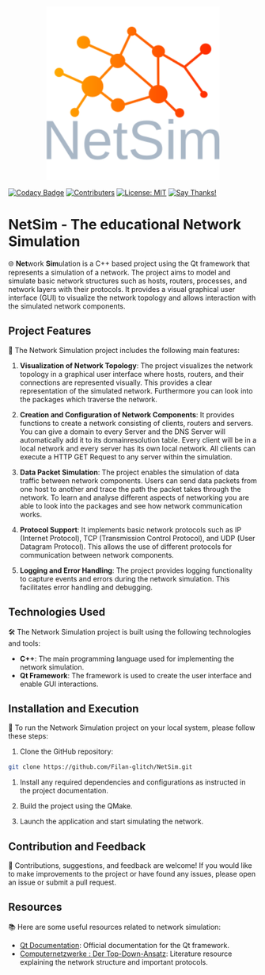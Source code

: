 <p align="center">
  <img src="assets/full_logo.svg" alt="Alt Text" width="350">
</p>

[![Codacy Badge](https://app.codacy.com/project/badge/Grade/c040d5aae28c4d82846cc95cce931988)](https://app.codacy.com/gh/Filan-glitch/NetSim/dashboard?utm_source=gh&utm_medium=referral&utm_content=&utm_campaign=Badge_grade)
[![Contributers](https://badgen.net/github/contributors/Filan-glitch/NetSim?label=Contributers)](https://github.com/Filan-glitch/NetSim/graphs/contributors)
[![License: MIT](https://badgen.net/github/license/Filan-glitch/NetSim?label=License)](https://github.com/Filan-glitch/NetSim/blob/main/LICENSE)
[![Say Thanks!](https://img.shields.io/badge/Say%20Thanks-!-1EAEDB.svg)](https://saythanks.io/to/Filan-glitch)

# NetSim - The educational Network Simulation

🌐 **Net**work **Sim**ulation is a C++ based project using the Qt framework that represents a simulation of a network. The project aims to model and simulate basic network structures such as hosts, routers, processes, and network layers with their protocols. It provides a visual graphical user interface (GUI) to visualize the network topology and allows interaction with the simulated network components.

## Project Features

🚀 The Network Simulation project includes the following main features:

1.  **Visualization of Network Topology**: The project visualizes the network topology in a graphical user interface where hosts, routers, and their connections are represented visually. This provides a clear representation of the simulated network. Furthermore you can look into the packages which traverse the network.

1.  **Creation and Configuration of Network Components**: It provides functions to create a network consisting of clients, routers and servers. You can give a domain to every Server and the DNS Server will automatically add it to its domainresolution table. Every client will be in a local network and every server has its own local network. All clients can execute a HTTP GET Request to any server within the simulation. 

1.  **Data Packet Simulation**: The project enables the simulation of data traffic between network components. Users can send data packets from one host to another and trace the path the packet takes through the network. To learn and analyse different aspects of networking you are able to look into the packages and see how network communication works.

1.  **Protocol Support**: It implements basic network protocols such as IP (Internet Protocol), TCP (Transmission Control Protocol), and UDP (User Datagram Protocol). This allows the use of different protocols for communication between network components.

1.  **Logging and Error Handling**: The project provides logging functionality to capture events and errors during the network simulation. This facilitates error handling and debugging.

## Technologies Used

🛠️ The Network Simulation project is built using the following technologies and tools:

-  **C++**: The main programming language used for implementing the network simulation.
-  **Qt Framework**: The framework is used to create the user interface and enable GUI interactions.

## Installation and Execution

🔧 To run the Network Simulation project on your local system, please follow these steps:

1.  Clone the GitHub repository:

   ```bash
   git clone https://github.com/Filan-glitch/NetSim.git
   ```

1.  Install any required dependencies and configurations as instructed in the project documentation.

1.  Build the project using the QMake.

1.  Launch the application and start simulating the network.

## Contribution and Feedback

🤝 Contributions, suggestions, and feedback are welcome! If you would like to make improvements to the project or have found any issues, please open an issue or submit a pull request.

## Resources

📚 Here are some useful resources related to network simulation:

-  [Qt Documentation](https://doc.qt.io/): Official documentation for the Qt framework.
-  [Computernetzwerke : Der Top-Down-Ansatz](https://books.google.de/books?id=36vPdcV78YkC&printsec=copyright&hl=de#v=onepage&q&f=false): Literature resource explaining the network structure and important protocols.
